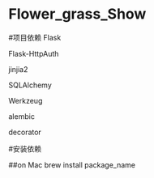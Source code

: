 # Flower_grass_Show
#项目依赖
Flask

Flask-HttpAuth

jinjia2

SQLAlchemy

Werkzeug

alembic

decorator


#安装依赖

##on Mac
brew install package_name
